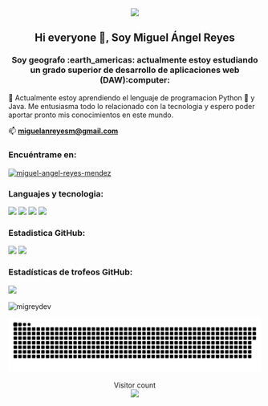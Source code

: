 <p align="center" width="300">
   <img align="center" width="200" src="https://user-images.githubusercontent.com/49988347/195359834-28e045a4-2bd8-4e4c-a609-e468fe07ddf4.png" />
  <h2 align="center">Hi everyone 👋, Soy Miguel Ángel Reyes</h2>
  <h3 align="center">Soy geografo :earth_americas: actualmente estoy estudiando un grado superior de desarrollo de aplicaciones web (DAW):computer:</h3>
</p>

🌱 Actualmente estoy aprendiendo el lenguaje de programacion Python :snake: y Java. Me entusiasma todo lo relacionado con la tecnologia y espero poder aportar pronto 
mis conocimientos en este mundo. 

📫  **miguelanreyesm@gmail.com**

<h3 align="left">Encuéntrame en:</h3>
<p align="left">
<a href="https://www.linkedin.com/in/miguel-angel-reyes-mendez-984120170" target="blank"><img align="center" src="https://raw.githubusercontent.com/rahuldkjain/github-profile-readme-generator/master/src/images/icons/Social/linked-in-alt.svg" alt="miguel-angel-reyes-mendez" height="30" width="40" /></a>
</p>

<h3 align="left">Languajes y tecnologia:</h3>
<img src="https://img.shields.io/badge/Python-FFD43B?style=for-the-badge&logo=python&logoColor=blue"/>
<img src="https://img.shields.io/badge/Oracle-F80000?style=for-the-badge&logo=Oracle&logoColor=white"/>
<img src="https://img.shields.io/badge/PostgreSQL-316192?style=for-the-badge&logo=postgresql&logoColor=white"/>
<img src="https://img.shields.io/badge/Linux-FCC624?style=for-the-badge&logo=linux&logoColor=black"/>

<h3 align="left">Estadistica GitHub:</h3>
<img src="https://github-readme-stats.vercel.app/api?username=migreydev&theme=blue-green"/>
<img src="https://github-readme-stats.vercel.app/api/top-langs/?username=migreydev&theme=blue-green"/>

<h3 align="left">Estadísticas de trofeos GitHub:</h3>
<img src="https://github-profile-trophy.vercel.app/?username=migreydev"/>
<p align="left"> <img src="https://komarev.com/ghpvc/?username=migreymen&label=Profile%20views&color=0e75b6&style=flat" alt="migreydev" /> </p>

<a href=#><img src="contributions.svg"></a>
<p align="center"> 
  Visitor count<br>
  <img src="https://profile-counter.glitch.me/migreydev/count.svg" />
</p>
